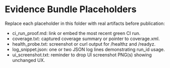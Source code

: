 ﻿# Evidence Bundle Placeholders

Replace each placeholder in this folder with real artifacts before publication:

- ci_run_proof.md: link or embed the most recent green CI run.
- coverage.txt: captured coverage summary or pointer to coverage.xml.
- health_probe.txt: screenshot or curl output for /healthz and /readyz.
- log_snippet.json: one or two JSON log lines demonstrating run_id usage.
- ui_screenshot.txt: reminder to drop UI screenshot PNG(s) showing unchanged UX.
